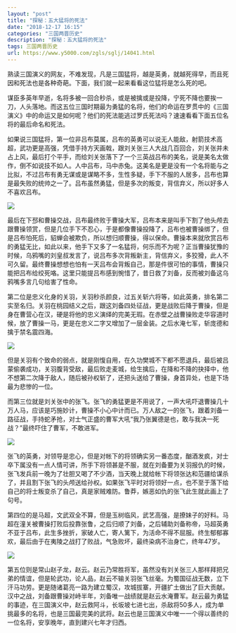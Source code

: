 ```yaml
---
layout: "post"
title: "探秘：五大猛将的死法"
date: "2018-12-17 16:15"
categories: "三国两晋历史"
description: "探秘：五大猛将的死法"
tags: 三国两晋历史
url: https://www.y5000.com/zgls/sglj/14041.html
---
```






熟读三国演义的网友，不难发现，凡是三国猛将，越是英勇，就越死得早，而且死因和死法也是各种奇葩。下面，我们就一起来看看这位猛将是怎么死的吧。

谋臣多英年早逝，名将多被一回合秒杀，或是被擒或是投降，宁死不降也要挨一刀，人头落地。而这五位三国时期最为勇猛的名将，他们的命运在罗贯中的《三国演义》中的命运又是如何呢？他们的死法能逃过罗氏死法吗？速速看看下面五位名将的最后命名和死法。

如果说三国猛将，第一位非吕布莫属，吕布的英勇可以说无人能敌，射箭技术高超，武功更是高强，凭借手持方天画戟，跟刘关张三人大战几百回合，刘关张并未占上风，最后打个平手，而给刘关张落下了一个三英战吕布的美名，说是美名太做作，倒不如说技不如人。人中吕布，马中赤兔。这美名是更是没有一个名将能与之比拟，不过吕布有勇无谋或是谋略不多，生性多疑，手下不服的人居多，吕布也算是最失败的统帅之一了。吕布虽然勇猛，但是多次的叛变，背信弃义，所以好多人不喜欢吕布。

![](https://img.y5000.com/uploads/allimg/170217/162R16434-0.jpg)

最后在下邳和曹操交战，吕布最终败于曹操大军，吕布本来是叫手下割了他头颅去跟曹操领赏，但是几位手下不忍心，于是都像曹操投降了，吕布也被曹操绑了，但是吕布怕死后，貂蝉会被欺负，所以想归顺曹操，得以保命。曹操本来就欣赏吕布的勇猛无比，如此以来，他手下又多了一名猛将，何乐而不为呢？正当曹操犹豫的时候，乌鸦嘴的刘皇叔发言了，说吕布多次背叛新主，背信弃义，多狡猾，此人不可久留。最终曹操想想也怕有一天吕布会背叛自己，那是件很可怕的事情，曹操只能把吕布给绞死咯。这里只能提吕布感到惋惜了，昔日救了刘备，反而被刘备这乌鸦嘴多言几句给害了性命。

第二位是忠义化身的关羽，关羽秒杀颜良，过五关斩六将等，如此英勇，排名第二实至名归。关羽在桃园结义之后，跟这刘备四处征战，更是战败后降于曹操，但是身在曹营心在汉，硬是将他的忠义演绎的完美无瑕。在赤壁之战曹操败走华容道时候，放了曹操一马，更是在忠义二字又增加了一层金装。之后水淹七军，斩庞德和擒于禁名震四海。

![](https://img.y5000.com/uploads/allimg/170217/162R15446-1.jpg)

但是关羽有个致命的弱点，就是刚愎自用，在久功樊城不下都不愿退兵，最后被吕蒙偷袭成功，关羽腹背受敌，最后败走麦城，给生擒后，在降和不降的抉择中，他不想第二次降于敌人，随后被孙权斩了，还把头送给了曹操，身首异处，也是下场最为悲惨的一位。

而第三位就是刘关张中的张飞。张飞的勇猛更是不用说了，一声大吼吓退曹操几十万人马，应该是巧施妙计，曹操不小心中计而已。万人敌之一的张飞，跟着刘备一路征战，手持蛇矛抢，对士气正盛的曹军大吼“我乃张翼德是也，敢与我决一死战？”最终吓住了曹军，不敢进军。

![](https://img.y5000.com/uploads/allimg/170217/162R15105-2.jpg)

张飞的英勇，对领导是忠心，但是对帐下的将领确实另一番态度，酗酒发疯，对士卒下属没有一点人情可讲，所手下将领甚是不服，就在刘备要为关羽报仇的时候，张飞发兵前一晚为了壮胆又喝了不少酒，当天晚上就给帐下将领张达和范疆给谋杀了，并且割下张飞的头颅送给孙权。如果张飞平时对将领好一点，也不至于落下给自己的将士叛变杀了自己，真是家贼难防。鲁莽，嫉恶如仇的张飞此生就此画上了句号。

第四位的是马超，文武双全不算，但是玉树临风，武艺高强，是撩妹子的好料。马超在潼关被曹操打败后投靠张鲁，之后归顺了刘备，之后辅助刘备称帝，马超英勇不亚于吕布，此生多挫折，家破人亡，寄人篱下，为活命不得不屈服。终生郁郁寡欢，最后由于在夷陵之战打了败战，气急败坏，最终染病不治身亡，终年47岁。

![](https://img.y5000.com/uploads/allimg/170217/162R15Y7-3.jpg)

第五位则是常山赵子龙，赵云。赵云乃常胜将军，虽然没有刘关张三人那样拜把兄弟的情谊，但是轮武功，论人品，赵云不输关羽张飞丝毫。为蜀国征战无数，立下汗马功劳。更是随诸葛亮一路为建立蜀汉，攻城拔寨，开疆扩土做出了巨大贡献。汉中之战，刘备跟曹操对峙半年，刘备唯一战绩就是赵云水淹曹军。赵云最为勇猛的事迹，在三国演义中，赵云救阿斗，长坂坡七进七出，杀敌将50多人，成为单挑最多的名将，也是三国最完美的武将。赵云也是三国演义中唯一一个得以善终的一位名将，安享晚年，直到建兴七年才归西。
